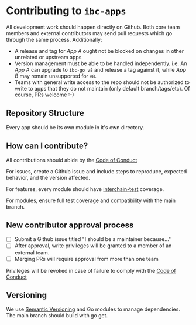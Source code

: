 # Contributing to `ibc-apps`

All development work should happen directly on Github.  Both core team members and external contributors may send pull requests which go through the same process. Additionally:

- A release and tag for _App A_ ought not be blocked on changes in other unrelated or upstream apps
- Version management must be able to be handled independently. i.e. An _App A_ can upgrade to `ibc-go v8` and release a tag against it, while _App B_ may remain unsupported for `v8`.
- Teams with general write access to the repo should not be authorized to write to apps that they do not maintain (only default branch/tags/etc). Of course, PRs welcome :-)


## Repository Structure

Every app should be its own module in it's own directory.


## How can I contribute?

All contributions should abide by the [Code of Conduct](./CODE_OF_CONDUCT.md)

For issues, create a Github issue and include steps to reproduce, expected behavior, and the version affected.

For features, every module should have [interchain-test](https://github.com/strangelove-ventures/interchaintest) coverage.

For modules, ensure full test coverage and compatibility with the main branch.


## New contributor approval process
- [ ] Submit a Github issue titled "I should be a maintainer because..."
- [ ] After approval, write privileges will be granted to a member of an external team.
- [ ] Merging PRs will require approval from more than one team

Privileges will be revoked in case of failure to comply with the [Code of Conduct](./CODE_OF_CONDUCT.md)


## Versioning

We use [Semantic Versioning](https://semver.org/spec/v2.0.0.html) and Go modules to manage dependencies.  The main branch should build with go get.
